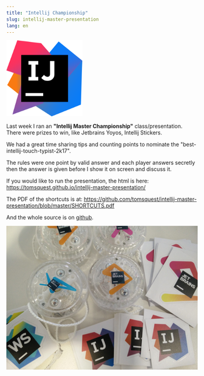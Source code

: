```yaml
---
title: "Intellij Championship"
slug: intellij-master-presentation
lang: en
---
```


![intellij logo](/assets/images/posts/intellij.png)

Last week I ran an **"Intellij Master Championship"** class/presentation. There were prizes to win, like Jetbrains Yoyos, Intellij Stickers.

We had a great time sharing tips and counting points to nominate the "best-intellij-touch-typist-2k17".

The rules were one point by valid answer and each player answers secretly then the answer is given before I show it on screen and discuss it.

If you would like to run the presentation, the html is here: https://tomsquest.github.io/intellij-master-presentation/

The PDF of the shortcuts is at: https://github.com/tomsquest/intellij-master-presentation/blob/master/SHORTCUTS.pdf

And the whole source is on [github](https://github.com/tomsquest/intellij-master-presentation).

![intellij logo](/assets/images/posts/intellij-master-swag.png)
